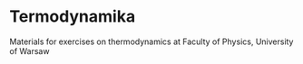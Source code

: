 # Termodynamika
Materials for exercises on thermodynamics at Faculty of Physics, University of Warsaw
